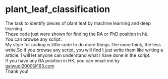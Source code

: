 # plant_leaf_classification
The task to identify pieces of plant leaf by machine learning and deep learning.  
These code just were shown for finding the RA or PhD position in hk.  
You can browse any script.  
My style for coding is little code to do more things.The more think, the less write.So if you browse any script, you will find I just write them like writing a article. I will let anyone can understand what I have done in the script.  
If you have any RA position in HK, you can email me by gaiwudi2000@163.com  
Thank you!  
